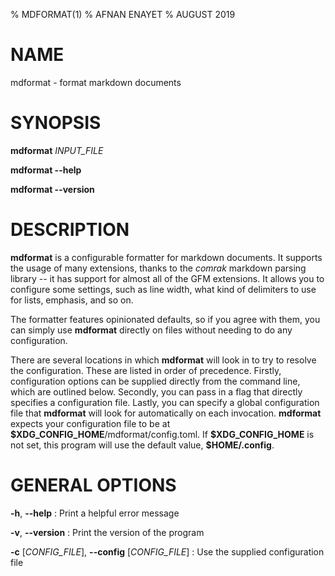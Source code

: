 % MDFORMAT(1)
% AFNAN ENAYET
% AUGUST 2019

# NAME

mdformat - format markdown documents

# SYNOPSIS

**mdformat** _INPUT_FILE_

**mdformat \--help**

**mdformat \--version**

# DESCRIPTION

**mdformat** is a configurable formatter for markdown documents. It supports
the usage of many extensions, thanks to the *comrak* markdown parsing library
-- it has support for almost all of the GFM extensions. It allows you to
configure some settings, such as line width, what kind of delimiters to use for
lists, emphasis, and so on.

The formatter features opinionated defaults, so if you agree with them, you can
simply use **mdformat** directly on files without needing to do any
configuration.

There are several locations in which **mdformat** will look in to try to
resolve the configuration. These are listed in order of precedence. Firstly,
configuration options can be supplied directly from the command line, which are
outlined below. Secondly, you can pass in a flag that directly specifies a
configuration file. Lastly, you can specify a global configuration file that
**mdformat** will look for automatically on each invocation. **mdformat**
expects your configuration file to be at
**\$XDG\_CONFIG\_HOME**/mdformat/config.toml. If **\$XDG\_CONFIG\_HOME** is not set,
this program will use the default value, **\$HOME/.config**.

# GENERAL OPTIONS

**-h**, **\--help**
: Print a helpful error message

**-v**, **\--version**
: Print the version of the program

**-c** [_CONFIG_FILE_], **\--config** [_CONFIG_FILE_]
: Use the supplied configuration file
